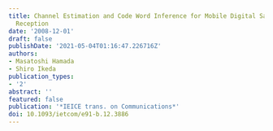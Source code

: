 ```yaml
---
title: Channel Estimation and Code Word Inference for Mobile Digital Satellite Broadcasting
  Reception
date: '2008-12-01'
draft: false
publishDate: '2021-05-04T01:16:47.226716Z'
authors:
- Masatoshi Hamada
- Shiro Ikeda
publication_types:
- '2'
abstract: ''
featured: false
publication: '*IEICE trans. on Communications*'
doi: 10.1093/ietcom/e91-b.12.3886
---
```

